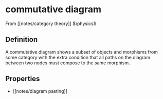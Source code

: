 # commutative diagram
From [[notes/category theory]]
$\physics$
## Definition
A commutative diagram shows a subset of objects and morphisms from some category with the extra condition that all paths on the diagram between two nodes must compose to the same morphism.

## Properties
- [[notes/diagram pasting]]